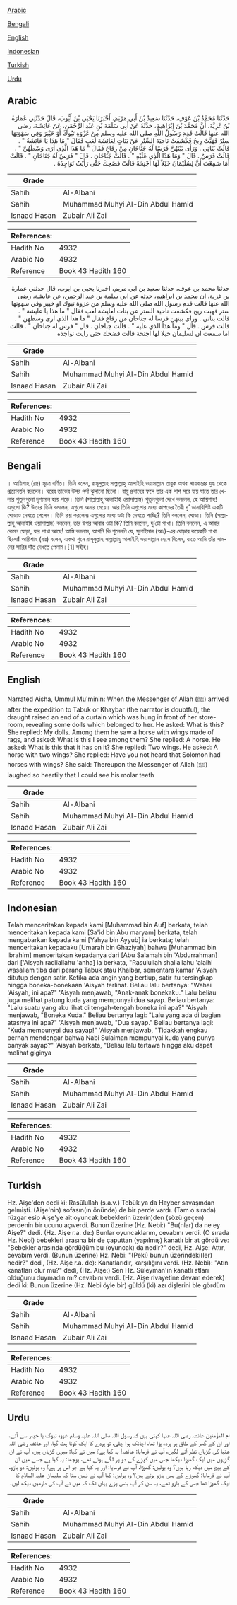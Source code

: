 [Arabic](#arabic)

[Bengali](#bengali)

[English](#english)

[Indonesian](#indonesian)

[Turkish](#turkish)

[Urdu](#urdu)

## Arabic


<div dir="rtl" lang="ar" style={{fontSize:'larger',backgroundColor:'#f8f9fa',padding:20}}>
حَدَّثَنَا مُحَمَّدُ بْنُ عَوْفٍ، حَدَّثَنَا سَعِيدُ بْنُ أَبِي مَرْيَمَ، أَخْبَرَنَا يَحْيَى بْنُ أَيُّوبَ، قَالَ حَدَّثَنِي عُمَارَةُ بْنُ غَزِيَّةَ، أَنَّ مُحَمَّدَ بْنَ إِبْرَاهِيمَ، حَدَّثَهُ عَنْ أَبِي سَلَمَةَ بْنِ عَبْدِ الرَّحْمَنِ، عَنْ عَائِشَةَ، رضى الله عنها قَالَتْ قَدِمَ رَسُولُ اللَّهِ صلى الله عليه وسلم مِنْ غَزْوَةِ تَبُوكَ أَوْ خَيْبَرَ وَفِي سَهْوَتِهَا سِتْرٌ فَهَبَّتْ رِيحٌ فَكَشَفَتْ نَاحِيَةَ السِّتْرِ عَنْ بَنَاتٍ لِعَائِشَةَ لُعَبٍ فَقَالَ ‏"‏ مَا هَذَا يَا عَائِشَةُ ‏"‏ ‏.‏ قَالَتْ بَنَاتِي ‏.‏ وَرَأَى بَيْنَهُنَّ فَرَسًا لَهُ جَنَاحَانِ مِنْ رِقَاعٍ فَقَالَ ‏"‏ مَا هَذَا الَّذِي أَرَى وَسْطَهُنَّ ‏"‏ ‏.‏ قَالَتْ فَرَسٌ ‏.‏ قَالَ ‏"‏ وَمَا هَذَا الَّذِي عَلَيْهِ ‏"‏ ‏.‏ قَالَتْ جَنَاحَانِ ‏.‏ قَالَ ‏"‏ فَرَسٌ لَهُ جَنَاحَانِ ‏"‏ ‏.‏ قَالَتْ أَمَا سَمِعْتَ أَنَّ لِسُلَيْمَانَ خَيْلاً لَهَا أَجْنِحَةٌ قَالَتْ فَضَحِكَ حَتَّى رَأَيْتُ نَوَاجِذَهُ ‏.‏
</div>
<div style={{backgroundColor:'#f8f9fa',padding:20, marginBottom: 10}}><table> <thead> <tr> <th>Grade</th> <th></th> </tr> </thead> <tbody> <tr><td>Sahih</td><td>Al-Albani</td></tr><tr><td>Sahih</td><td>Muhammad Muhyi Al-Din Abdul Hamid</td></tr><tr><td>Isnaad Hasan</td><td>Zubair Ali Zai</td></tr></tbody></table><table> <thead> <tr> <th>References:</th> <th></th> </tr> </thead> <tbody><tr><td>Hadith No</td><td>4932</td></tr><tr><td>Arabic No</td><td>4932</td></tr><tr><td>Reference</td><td>Book 43 Hadith 160</td></tr></tbody></table></div>


<div dir="rtl" lang="ar" style={{fontSize:'larger',backgroundColor:'#f8f9fa',padding:20}}>
حدثنا محمد بن عوف، حدثنا سعيد بن ابي مريم، اخبرنا يحيى بن ايوب، قال حدثني عمارة بن غزية، ان محمد بن ابراهيم، حدثه عن ابي سلمة بن عبد الرحمن، عن عايشة، رضى الله عنها قالت قدم رسول الله صلى الله عليه وسلم من غزوة تبوك او خيبر وفي سهوتها ستر فهبت ريح فكشفت ناحية الستر عن بنات لعايشة لعب فقال " ما هذا يا عايشة " . قالت بناتي . وراى بينهن فرسا له جناحان من رقاع فقال " ما هذا الذي ارى وسطهن " . قالت فرس . قال " وما هذا الذي عليه " . قالت جناحان . قال " فرس له جناحان " . قالت اما سمعت ان لسليمان خيلا لها اجنحة قالت فضحك حتى رايت نواجذه
</div>
<div style={{backgroundColor:'#f8f9fa',padding:20, marginBottom: 10}}><table> <thead> <tr> <th>Grade</th> <th></th> </tr> </thead> <tbody> <tr><td>Sahih</td><td>Al-Albani</td></tr><tr><td>Sahih</td><td>Muhammad Muhyi Al-Din Abdul Hamid</td></tr><tr><td>Isnaad Hasan</td><td>Zubair Ali Zai</td></tr></tbody></table><table> <thead> <tr> <th>References:</th> <th></th> </tr> </thead> <tbody><tr><td>Hadith No</td><td>4932</td></tr><tr><td>Arabic No</td><td>4932</td></tr><tr><td>Reference</td><td>Book 43 Hadith 160</td></tr></tbody></table></div>

## Bengali


<div dir="ltr" lang="bn" style={{fontSize:'larger',backgroundColor:'#f8f9fa',padding:20}}>
। আয়িশাহ (রাঃ) সূত্রে বর্ণিত। তিনি বলেন, রাসূলুল্লাহ সাল্লাল্লাহু আলাইহি ওয়াসাল্লাম তাবূক অথবা খায়বারের যুদ্ধ থেকে প্রত্যাবর্তন করলেন। ঘরের তাকের উপর পর্দা ঝুলানো ছিলো। বায়ু প্রবাহের ফলে তার এক পাশ সরে যায় যাতে তার খেলার পুতুলগুলো দৃশ্যমান হয়ে পড়ে। তিনি (সাল্লাল্লাহু আলাইহি ওয়াসাল্লাম) পুতুলগুলো দেখে বললেন, হে আয়িশাহ! এগুলো কি? উত্তরে তিনি বললেন, এগুলো অমার মেয়ে। আর তিনি এগুলোর মধ্যে কাপড়ের তৈরী দু’ ডানাবিশিষ্ট একটি ঘোড়াও দেখতে পেলেন। তিনি প্রশ্ন করলেনঃ এগুলোর মধ্যে ওটা কি দেখতে পাচ্ছি? তিনি বললেন, ঘোড়া। তিনি (সাল্লাল্লাহু আলাইহি ওয়াসাল্লাম) বললেন, তার উপর আবার ওটা কি? তিনি বললেন, দু’টো পাখা। তিনি বললেন, এ আবার কেমন ঘোড়া, যার পাখা আছে! আমি বললাম, আপনি কি শুনেননি যে, সুলাইমান (আঃ)-এর ঘোড়ার কয়েকটি পাখা ছিলো! আয়িশাহ (রাঃ) বলেন, একথা শুনে রাসূলুল্লাহ সাল্লাল্লাহু আলাইহি ওয়াসাল্লাম হেসে দিলেন, যাতে আমি তাঁর সামনের সারির দাঁত দেখতে পেলাম।[1] সহীহ।
</div>
<div style={{backgroundColor:'#f8f9fa',padding:20, marginBottom: 10}}><table> <thead> <tr> <th>Grade</th> <th></th> </tr> </thead> <tbody> <tr><td>Sahih</td><td>Al-Albani</td></tr><tr><td>Sahih</td><td>Muhammad Muhyi Al-Din Abdul Hamid</td></tr><tr><td>Isnaad Hasan</td><td>Zubair Ali Zai</td></tr></tbody></table><table> <thead> <tr> <th>References:</th> <th></th> </tr> </thead> <tbody><tr><td>Hadith No</td><td>4932</td></tr><tr><td>Arabic No</td><td>4932</td></tr><tr><td>Reference</td><td>Book 43 Hadith 160</td></tr></tbody></table></div>

## English


<div dir="ltr" lang="en" style={{fontSize:'larger',backgroundColor:'#f8f9fa',padding:20}}>
Narrated Aisha, Ummul Mu'minin: When the Messenger of Allah (ﷺ) arrived after the expedition to Tabuk or Khaybar (the narrator is doubtful), the draught raised an end of a curtain which was hung in front of her store-room, revealing some dolls which belonged to her. He asked: What is this? She replied: My dolls. Among them he saw a horse with wings made of rags, and asked: What is this I see among them? She replied: A horse. He asked: What is this that it has on it? She replied: Two wings. He asked: A horse with two wings? She replied: Have you not heard that Solomon had horses with wings? She said: Thereupon the Messenger of Allah (ﷺ) laughed so heartily that I could see his molar teeth
</div>
<div style={{backgroundColor:'#f8f9fa',padding:20, marginBottom: 10}}><table> <thead> <tr> <th>Grade</th> <th></th> </tr> </thead> <tbody> <tr><td>Sahih</td><td>Al-Albani</td></tr><tr><td>Sahih</td><td>Muhammad Muhyi Al-Din Abdul Hamid</td></tr><tr><td>Isnaad Hasan</td><td>Zubair Ali Zai</td></tr></tbody></table><table> <thead> <tr> <th>References:</th> <th></th> </tr> </thead> <tbody><tr><td>Hadith No</td><td>4932</td></tr><tr><td>Arabic No</td><td>4932</td></tr><tr><td>Reference</td><td>Book 43 Hadith 160</td></tr></tbody></table></div>

## Indonesian


<div dir="ltr" lang="id" style={{fontSize:'larger',backgroundColor:'#f8f9fa',padding:20}}>
Telah menceritakan kepada kami [Muhammad bin Auf] berkata, telah menceritakan kepada kami [Sa'id bin Abu maryam] berkata, telah mengabarkan kepada kami [Yahya bin Ayyub] ia berkata; telah menceritakan kepadaku [Umarah bin Ghaziyah] bahwa [Muhammad bin Ibrahim] menceritakan kepadanya dari [Abu Salamah bin 'Abdurrahman] dari ['Aisyah radliallahu 'anha] ia berkata, "Rasulullah shallallahu 'alaihi wasallam tiba dari perang Tabuk atau Khaibar, sementara kamar 'Aisyah ditutup dengan satir. Ketika ada angin yang bertiup, satir itu tersingkap hingga boneka-bonekaan 'Aisyah terlihat. Beliau lalu bertanya: "Wahai 'Aisyah, ini apa?" 'Aisyah menjawab, "Anak-anak bonekaku." Lalu beliau juga melihat patung kuda yang mempunyai dua sayap. Beliau bertanya: "Lalu suatu yang aku lihat di tengah-tengah boneka ini apa?" 'Aisyah menjawab, "Boneka Kuda." Beliau bertanya lagi: "Lalu yang ada di bagian atasnya ini apa?" 'Aisyah menjawab, "Dua sayap." Beliau bertanya lagi: "Kuda mempunyai dua sayap!" 'Aisyah menjawab, "Tidakkah engkau pernah mendengar bahwa Nabi Sulaiman mempunyai kuda yang punya banyak sayap?" 'Aisyah berkata, "Beliau lalu tertawa hingga aku dapat melihat giginya
</div>
<div style={{backgroundColor:'#f8f9fa',padding:20, marginBottom: 10}}><table> <thead> <tr> <th>Grade</th> <th></th> </tr> </thead> <tbody> <tr><td>Sahih</td><td>Al-Albani</td></tr><tr><td>Sahih</td><td>Muhammad Muhyi Al-Din Abdul Hamid</td></tr><tr><td>Isnaad Hasan</td><td>Zubair Ali Zai</td></tr></tbody></table><table> <thead> <tr> <th>References:</th> <th></th> </tr> </thead> <tbody><tr><td>Hadith No</td><td>4932</td></tr><tr><td>Arabic No</td><td>4932</td></tr><tr><td>Reference</td><td>Book 43 Hadith 160</td></tr></tbody></table></div>

## Turkish


<div dir="ltr" lang="tr" style={{fontSize:'larger',backgroundColor:'#f8f9fa',padding:20}}>
Hz. Aişe'den dedi ki: Rasûlullah (s.a.v.) Tebük ya da Hayber savaşından gelmişti. (Aişe'nin) sofasın(ın önünde) de bir perde vardı. (Tam o sırada) rüzgar esip Aişe'ye ait oyuncak bebeklerin üzerin)den (sözü geçen) perdenin bir ucunu açıverdi. Bunun üzerine (Hz. Nebi:) "Bu(nlar) da ne ey Aişe?" dedi. (Hz. Aişe r.a. de:) Bunlar oyuncaklarım, cevabını verdi. (O sırada Hz. Nebi) bebekleri arasına bir de çaputtan (yapılmış) kanatlı bir at gördü ve: "Bebekler arasında gördüğüm bu (oyuncak) da nedir?" dedi, Hz. Aişe: Attır, cevabım verdi. (Bunun üzerine) Hz. Nebi: "(Peki) bunun üzerindeki(ler) nedir?" dedi, (Hz. Aişe r.a. de): Kanatlarıdır, karşılığını verdi. (Hz. Nebi): "Atın kanatları olur mu?" dedi, (Hz. Aişe:) Sen Hz. Süleyman'ın kanatlı atları olduğunu duymadın mı? cevabını verdi. (Hz. Aişe rivayetine devam ederek) dedi ki: Bunun üzerine (Hz. Nebi öyle bir) güldü (ki) azı dişlerini ble gördüm
</div>
<div style={{backgroundColor:'#f8f9fa',padding:20, marginBottom: 10}}><table> <thead> <tr> <th>Grade</th> <th></th> </tr> </thead> <tbody> <tr><td>Sahih</td><td>Al-Albani</td></tr><tr><td>Sahih</td><td>Muhammad Muhyi Al-Din Abdul Hamid</td></tr><tr><td>Isnaad Hasan</td><td>Zubair Ali Zai</td></tr></tbody></table><table> <thead> <tr> <th>References:</th> <th></th> </tr> </thead> <tbody><tr><td>Hadith No</td><td>4932</td></tr><tr><td>Arabic No</td><td>4932</td></tr><tr><td>Reference</td><td>Book 43 Hadith 160</td></tr></tbody></table></div>

## Urdu


<div dir="rtl" lang="ur" style={{fontSize:'larger',backgroundColor:'#f8f9fa',padding:20}}>
ام المؤمنین عائشہ رضی اللہ عنہا کہتی ہیں کہ رسول اللہ صلی اللہ علیہ وسلم غزوہ تبوک یا خیبر سے آئے، اور ان کے گھر کے طاق پر پردہ پڑا تھا، اچانک ہوا چلی، تو پردے کا ایک کونا ہٹ گیا، اور عائشہ رضی اللہ عنہا کی گڑیاں نظر آنے لگیں، آپ نے فرمایا: عائشہ! یہ کیا ہے؟ میں نے کہا: میری گڑیاں ہیں، آپ نے ان گڑیوں میں ایک گھوڑا دیکھا جس میں کپڑے کے دو پر لگے ہوئے تھے، پوچھا: یہ کیا ہے جسے میں ان کے بیچ میں دیکھ رہا ہوں؟ وہ بولیں: گھوڑا، آپ نے فرمایا: اور یہ کیا ہے جو اس پر ہے؟ وہ بولیں: دو بازو، آپ نے فرمایا: گھوڑے کے بھی بازو ہوتے ہیں؟ وہ بولیں: کیا آپ نے نہیں سنا کہ سلیمان علیہ السلام کا ایک گھوڑا تھا جس کے بازو تھے، یہ سن کر آپ ہنس پڑے یہاں تک کہ میں نے آپ کی داڑھیں دیکھ لیں۔
</div>
<div style={{backgroundColor:'#f8f9fa',padding:20, marginBottom: 10}}><table> <thead> <tr> <th>Grade</th> <th></th> </tr> </thead> <tbody> <tr><td>Sahih</td><td>Al-Albani</td></tr><tr><td>Sahih</td><td>Muhammad Muhyi Al-Din Abdul Hamid</td></tr><tr><td>Isnaad Hasan</td><td>Zubair Ali Zai</td></tr></tbody></table><table> <thead> <tr> <th>References:</th> <th></th> </tr> </thead> <tbody><tr><td>Hadith No</td><td>4932</td></tr><tr><td>Arabic No</td><td>4932</td></tr><tr><td>Reference</td><td>Book 43 Hadith 160</td></tr></tbody></table></div>